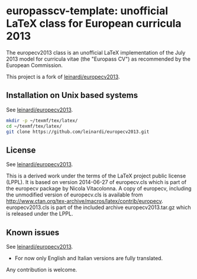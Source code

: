 # europasscv-template: unofficial LaTeX class for European curricula 2013

The europecv2013 class is an unofficial LaTeX implementation of the July 2013 model for curricula vitae (the "Europass CV") as recommended by the European Commission.

This project is a fork of [leinardi/europecv2013](https://github.com/leinardi/europecv2013).

## Installation on Unix based systems
See [leinardi/europecv2013](https://github.com/leinardi/europecv2013).
```sh
mkdir -p ~/texmf/tex/latex/
cd ~/texmf/tex/latex/
git clone https://github.com/leinardi/europecv2013.git
```

## License
See [leinardi/europecv2013](https://github.com/leinardi/europecv2013).

This is a derived work under the terms of the LaTeX project public license (LPPL). It is based on version 2014-06-27 of europecv.cls which is part of the europecv package by Nicola Vitacolonna. A copy of europecv, including the unmodified version of europecv.cls is available  from http://www.ctan.org/tex-archive/macros/latex/contrib/europecv. europecv2013.cls is part of the included archive europecv2013.tar.gz which is released under the LPPL.

## Known issues
See [leinardi/europecv2013](https://github.com/leinardi/europecv2013).

* For now only English and Italian versions are fully translated.

Any contribution is welcome.


